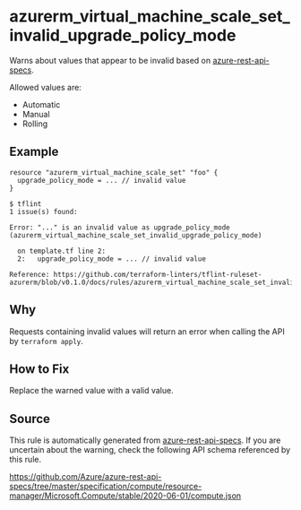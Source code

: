 <!--- This file generated by `tools/apispec-rule-gen/main.go`. DO NOT EDIT --->

# azurerm_virtual_machine_scale_set_invalid_upgrade_policy_mode

Warns about values that appear to be invalid based on [azure-rest-api-specs](https://github.com/Azure/azure-rest-api-specs).

Allowed values are:
- Automatic
- Manual
- Rolling

## Example

```hcl
resource "azurerm_virtual_machine_scale_set" "foo" {
  upgrade_policy_mode = ... // invalid value
}
```

```
$ tflint
1 issue(s) found:

Error: "..." is an invalid value as upgrade_policy_mode (azurerm_virtual_machine_scale_set_invalid_upgrade_policy_mode)

  on template.tf line 2:
  2:   upgrade_policy_mode = ... // invalid value

Reference: https://github.com/terraform-linters/tflint-ruleset-azurerm/blob/v0.1.0/docs/rules/azurerm_virtual_machine_scale_set_invalid_upgrade_policy_mode.md

```

## Why

Requests containing invalid values will return an error when calling the API by `terraform apply`.

## How to Fix

Replace the warned value with a valid value.

## Source

This rule is automatically generated from [azure-rest-api-specs](https://github.com/Azure/azure-rest-api-specs). If you are uncertain about the warning, check the following API schema referenced by this rule.

https://github.com/Azure/azure-rest-api-specs/tree/master/specification/compute/resource-manager/Microsoft.Compute/stable/2020-06-01/compute.json
